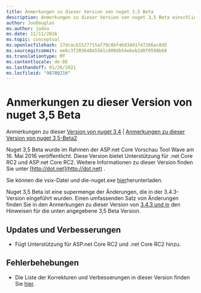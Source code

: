 ```yaml
---
title: Anmerkungen zu dieser Version von nuget 3,5 Beta
description: Anmerkungen zu dieser Version von nuget 3,5 Beta einschließlich bekannter Probleme, Fehlerbehebungen, hinzugefügter Features und dcrs.
author: JonDouglas
ms.author: jodou
ms.date: 11/11/2016
ms.topic: conceptual
ms.openlocfilehash: 27dcacb1527715af79c8bf46d3491f47266ac8d5
ms.sourcegitcommit: ee6c3f203648a5561c809db54ebeb1d0f0598b68
ms.translationtype: MT
ms.contentlocale: de-DE
ms.lasthandoff: 01/26/2021
ms.locfileid: "98780216"
---
```

# <a name="nuget-35-beta-release-notes"></a>Anmerkungen zu dieser Version von nuget 3,5 Beta

Anmerkungen zu dieser [Version von nuget 3,4](../release-notes/nuget-3.4.md)  |  [Anmerkungen zu dieser Version von nuget 3,5-Beta2](../release-notes/nuget-3.5-Beta2.md)

Nuget 3,5 Beta wurde im Rahmen der ASP.net Core Vorschau Tool Wave am 16. Mai 2016 veröffentlicht. Diese Version bietet Unterstützung für .net Core RC2 und ASP.net Core RC2. Weitere Informationen zu dieser Version finden Sie unter [http://dot.net](http://dot.net) .

Sie können die vsix-Datei und die-nuget.exe [hier](https://dist.nuget.org/index.html)herunterladen.

Nuget 3,5 Beta ist eine supermenge der Änderungen, die in der 3.4.3-Version eingeführt wurden. Einen umfassenden Satz von Änderungen finden Sie in den Anmerkungen zu dieser Version von [3.4.3 und in](https://github.com/NuGet/Home/issues?q=is%3Aissue+milestone%3A3.4.3+is%3Aclosed) den Hinweisen für die unten angegebene 3,5 Beta Version.

## <a name="updates-and-improvements"></a>Updates und Verbesserungen

* Fügt Unterstützung für ASP.net Core RC2 und .net Core RC2 hinzu.

## <a name="fixes"></a>Fehlerbehebungen

* Die Liste der Korrekturen und Verbesserungen in dieser Version finden Sie [hier](https://github.com/NuGet/Home/issues?q=is%3Aissue+milestone%3A%223.5+Beta%22+is%3Aclosed).